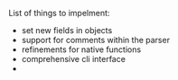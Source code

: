 
List of things to impelment:

- set new fields in objects
- support for comments within the parser
- refinements for native functions
- comprehensive cli interface
- 